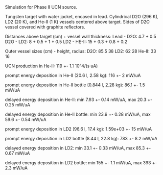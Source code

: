 Simulation for Phase II UCN source.

Tungsten target with water jacket, encased in lead.
Cylindrical D2O (296 K), LD2 (20 K), and He-II (1 K) vessels centered above target.
Sides of D2O vessel covered with graphite reflectors.

Distances above target (cm) + vessel wall thickness:
Lead - D2O: 4.7 + 0.5
D2O - LD2: 8 + 0.5 + 1 + 0.5
LD2 - HE-II: 15 + 0.3 + 0.8 + 0.2

Outer vessel sizes (cm) - height, radius:
D2O: 85.5 38
LD2: 62 28
He-II: 33 16

UCN production in He-II:
119 +- 1.1 10^4/(s uA)

prompt energy deposition in He-II (20.6 l, 2.58 kg):
116 +- 2 mW/uA

prompt energy deposition in He-II bottle (0.844 l, 2.28 kg):
86.1 +- 1.5 mW/uA

delayed energy deposition in He-II:
min 7.93 +- 0.14 mW/uA, max 20.3 +- 0.25 mW/uA

delayed energy deposition in He-II bottle:
min 23.9 +- 0.28 mW/uA, max 59.6 +- 0.54 mW/uA

prompt energy deposition in LD2 (96.6 l, 17.4 kg):
1.59e+03 +- 15 mW/uA

prompt energy deposition in LD2 bottle (8.44 l, 22.8 kg):
783 +- 8.2 mW/uA

delayed energy deposition in LD2:
min 33.1 +- 0.33 mW/uA, max 85.3 +- 0.67 mW/uA

delayed energy deposition in LD2 bottle:
min 155 +- 1.1 mW/uA, max 393 +- 2.3 mW/uA

